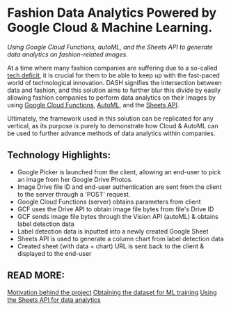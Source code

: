 # Fashion Data Analytics Powered by Google Cloud & Machine Learning.

_Using Google Cloud Functions, autoML, and the Sheets API to generate
data analytics on fashion-related images._

At a time where many fashion companies are suffering due to a so-called [tech deficit][bof-article], it is crucial for them to be able to keep up with the fast-paced world of technological
innovation. DASH signifies the intersection between data and fashion, and this solution
aims to further blur this divide by easily allowing fashion companies to perform data
analytics on their images by using [Google Cloud Functions][g-c-f], [AutoML][auto-ml], and the [Sheets API][sheets-api]. 

Ultimately, the framework used in this solution can be replicated for any vertical, as its purpose
is purely to demonstrate how Cloud & AutoML can be used to further advance methods of data analytics
within companies.

[bof-article]: https://www.businessoffashion.com/articles/professional/how-to-tackle-fashions-tech-deficit-hire-the-right-people
[g-c-f]:http://cloud.google.com/functions
[auto-ml]: https://cloud.google.com/automl/
[sheets-api]: https://developers.google.com/sheets/api/

## Technology Highlights:
- Google Picker is launched from the client, allowing an end-user to 
  pick an image from her Google Drive Photos.
- Image Drive file ID and end-user authentication are sent from the client
  to the server through a 'POST' request.
- Google Cloud Functions (server) obtains parameters from client
- GCF uses the Drive API to obtain image file bytes from file's Drive ID
- GCF sends image file bytes through the Vision API (autoML) & obtains label
  detection data
- Label detection data is inputted into a newly created Google Sheet
- Sheets API is used to generate a column chart from label detection data
- Created sheet (with data + chart) URL is sent back to the client & displayed
  to the end-user


## READ MORE:
[Motivation behind the project][blog-1]
[Obtaining the dataset for ML training][blog-2]
[Using the Sheets API for data analytics][blog-3]

[blog-1]: https://medium.com/@yoyomade/how-computer-science-can-make-you-more-fashionable-57a0997c85e7
[blog-2]: https://medium.com/@yoyomade/my-not-illegal-machine-learning-project-d671ad436f2e
[blog-3]: https://towardsdatascience.com/more-data-more-sheets-api-b1e3ddfa0d1

